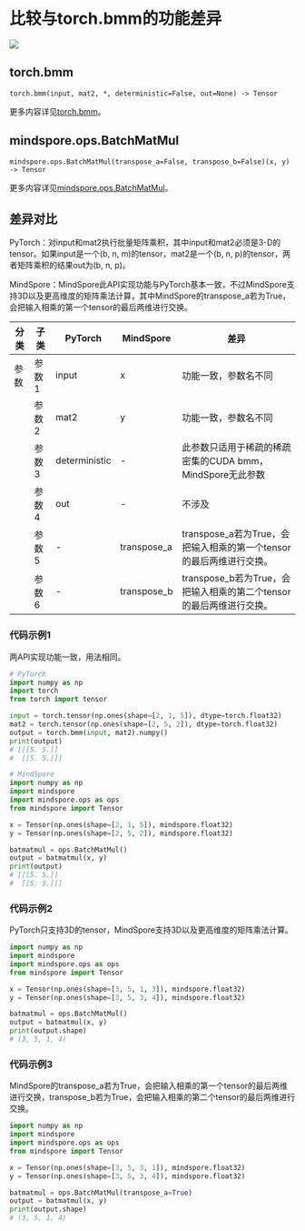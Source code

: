 # 比较与torch.bmm的功能差异

<a href="https://gitee.com/mindspore/docs/blob/master/docs/mindspore/source_zh_cn/note/api_mapping/pytorch_diff/BatchMatMul.md" target="_blank"><img src="https://mindspore-website.obs.cn-north-4.myhuaweicloud.com/website-images/master/resource/_static/logo_source.png"></a>

## torch.bmm

```text
torch.bmm(input, mat2, *, deterministic=False, out=None) -> Tensor
```

更多内容详见[torch.bmm](https://pytorch.org/docs/1.8.1/generated/torch.bmm.html)。

## mindspore.ops.BatchMatMul

```text
mindspore.ops.BatchMatMul(transpose_a=False, transpose_b=False)(x, y) -> Tensor
```

更多内容详见[mindspore.ops.BatchMatMul](https://mindspore.cn/docs/zh-CN/master/api_python/ops/mindspore.ops.BatchMatMul.html)。

## 差异对比

PyTorch：对input和mat2执行批量矩阵乘积，其中input和mat2必须是3-D的tensor。如果input是一个(b, n, m)的tensor，mat2是一个(b, n, p)的tensor，两者矩阵乘积的结果out为(b, n, p)。

MindSpore：MindSpore此API实现功能与PyTorch基本一致，不过MindSpore支持3D以及更高维度的矩阵乘法计算，其中MindSpore的transpose_a若为True，会把输入相乘的第一个tensor的最后两维进行交换。

| 分类 | 子类  | PyTorch       | MindSpore   | 差异                                                         |
| ---- | ----- | ------------- | ----------- | ------------------------------------------------------------ |
| 参数 | 参数1 | input         | x           | 功能一致，参数名不同                                         |
|      | 参数2 | mat2         | y           | 功能一致，参数名不同                                         |
|      | 参数3 | deterministic | -           | 此参数只适用于稀疏的稀疏密集的CUDA bmm，MindSpore无此参数    |
|      | 参数4 | out         | -         | 不涉及                                    |
|      | 参数5 | -             | transpose_a | transpose_a若为True，会把输入相乘的第一个tensor的最后两维进行交换。 |
|      | 参数6 | -             | transpose_b | transpose_b若为True，会把输入相乘的第二个tensor的最后两维进行交换。 |

### 代码示例1

两API实现功能一致，用法相同。

```python
# PyTorch
import numpy as np
import torch
from torch import tensor

input = torch.tensor(np.ones(shape=[2, 1, 5]), dtype=torch.float32)
mat2 = torch.tensor(np.ones(shape=[2, 5, 2]), dtype=torch.float32)
output = torch.bmm(input, mat2).numpy()
print(output)
# [[[5. 5.]]
#  [[5. 5.]]]

# MindSpore
import numpy as np
import mindspore
import mindspore.ops as ops
from mindspore import Tensor

x = Tensor(np.ones(shape=[2, 1, 5]), mindspore.float32)
y = Tensor(np.ones(shape=[2, 5, 2]), mindspore.float32)

batmatmul = ops.BatchMatMul()
output = batmatmul(x, y)
print(output)
# [[[5. 5.]]
#  [[5. 5.]]]
```

### 代码示例2

PyTorch只支持3D的tensor，MindSpore支持3D以及更高维度的矩阵乘法计算。

```python
import numpy as np
import mindspore
import mindspore.ops as ops
from mindspore import Tensor

x = Tensor(np.ones(shape=[3, 5, 1, 3]), mindspore.float32)
y = Tensor(np.ones(shape=[3, 5, 3, 4]), mindspore.float32)

batmatmul = ops.BatchMatMul()
output = batmatmul(x, y)
print(output.shape)
# (3, 5, 1, 4)
```

### 代码示例3

MindSpore的transpose_a若为True，会把输入相乘的第一个tensor的最后两维进行交换，transpose_b若为True，会把输入相乘的第二个tensor的最后两维进行交换。

```python
import numpy as np
import mindspore
import mindspore.ops as ops
from mindspore import Tensor

x = Tensor(np.ones(shape=[3, 5, 3, 1]), mindspore.float32)
y = Tensor(np.ones(shape=[3, 5, 3, 4]), mindspore.float32)

batmatmul = ops.BatchMatMul(transpose_a=True)
output = batmatmul(x, y)
print(output.shape)
# (3, 5, 1, 4)
```

